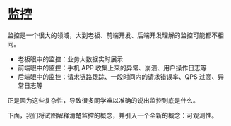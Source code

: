 # 监控

监控是一个很大的领域，大到老板、前端开发、后端开发理解的监控可能都不相同。

- 老板眼中的监控：业务大数据实时展示
- 前端眼中的监控：手机 APP 收集上来的异常、崩溃、用户操作日志等
- 后端眼中的监控：请求链路跟踪、一段时间内的请求错误率、QPS 过高、异常日志等

正是因为这些复杂性，导致很多同学难以准确的说出监控到底是什么。

下面，我们将试图解释清楚监控的概念，并引入一个全新的概念：可观测性。
